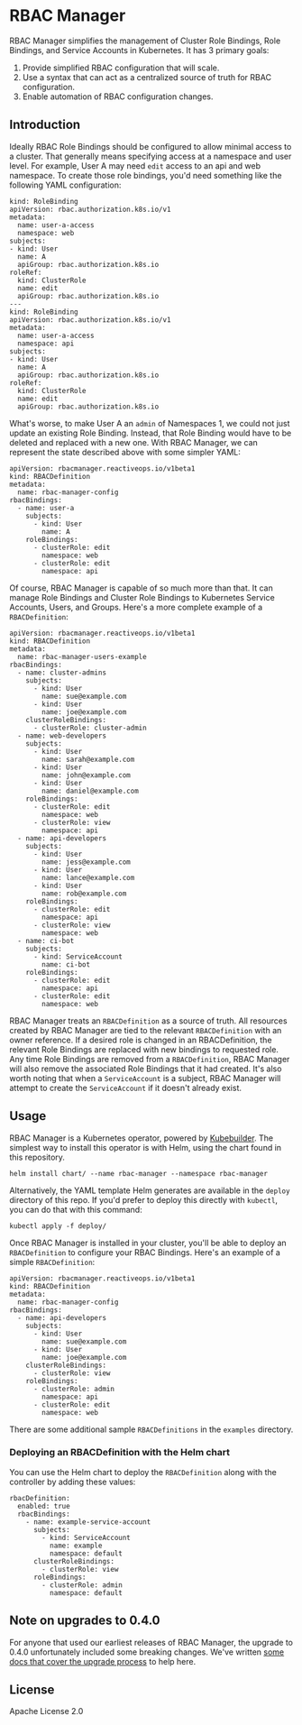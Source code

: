 # RBAC Manager

RBAC Manager simplifies the management of Cluster Role Bindings, Role Bindings, and Service Accounts in Kubernetes. It has 3 primary goals:

1. Provide simplified RBAC configuration that will scale.
2. Use a syntax that can act as a centralized source of truth for RBAC configuration.
3. Enable automation of RBAC configuration changes.

## Introduction

Ideally RBAC Role Bindings should be configured to allow minimal access to a cluster. That generally means specifying access at a namespace and user level. For example, User A may need `edit` access to an api and web namespace. To create those role bindings, you'd need something like the following YAML configuration:

```
kind: RoleBinding
apiVersion: rbac.authorization.k8s.io/v1
metadata:
  name: user-a-access
  namespace: web
subjects:
- kind: User
  name: A
  apiGroup: rbac.authorization.k8s.io
roleRef:
  kind: ClusterRole
  name: edit
  apiGroup: rbac.authorization.k8s.io
---
kind: RoleBinding
apiVersion: rbac.authorization.k8s.io/v1
metadata:
  name: user-a-access
  namespace: api
subjects:
- kind: User
  name: A
  apiGroup: rbac.authorization.k8s.io
roleRef:
  kind: ClusterRole
  name: edit
  apiGroup: rbac.authorization.k8s.io
```

What's worse, to make User A an `admin` of Namespaces 1, we could not just update an existing Role Binding. Instead, that Role Binding would have to be deleted and replaced with a new one. With RBAC Manager, we can represent the state described above with some simpler YAML:

```
apiVersion: rbacmanager.reactiveops.io/v1beta1
kind: RBACDefinition
metadata:
  name: rbac-manager-config
rbacBindings:
  - name: user-a
    subjects:
      - kind: User
        name: A
    roleBindings:
      - clusterRole: edit
        namespace: web
      - clusterRole: edit
        namespace: api
```

Of course, RBAC Manager is capable of so much more than that. It can manage Role Bindings and Cluster Role Bindings to Kubernetes Service Accounts, Users, and Groups. Here's a more complete example of a `RBACDefinition`:

```
apiVersion: rbacmanager.reactiveops.io/v1beta1
kind: RBACDefinition
metadata:
  name: rbac-manager-users-example
rbacBindings:
  - name: cluster-admins
    subjects:
      - kind: User
        name: sue@example.com
      - kind: User
        name: joe@example.com
    clusterRoleBindings:
      - clusterRole: cluster-admin
  - name: web-developers
    subjects:
      - kind: User
        name: sarah@example.com
      - kind: User
        name: john@example.com
      - kind: User
        name: daniel@example.com
    roleBindings:
      - clusterRole: edit
        namespace: web
      - clusterRole: view
        namespace: api
  - name: api-developers
    subjects:
      - kind: User
        name: jess@example.com
      - kind: User
        name: lance@example.com
      - kind: User
        name: rob@example.com
    roleBindings:
      - clusterRole: edit
        namespace: api
      - clusterRole: view
        namespace: web
  - name: ci-bot
    subjects:
      - kind: ServiceAccount
        name: ci-bot
    roleBindings:
      - clusterRole: edit
        namespace: api
      - clusterRole: edit
        namespace: web
```

RBAC Manager treats an `RBACDefinition` as a source of truth. All resources created by RBAC Manager are tied to the relevant `RBACDefinition` with an owner reference. If a desired role is changed in an RBACDefinition, the relevant Role Bindings are replaced with new bindings to requested role. Any time Role Bindings are removed from a `RBACDefinition`, RBAC Manager will also remove the associated Role Bindings that it had created. It's also worth noting that when a `ServiceAccount` is a subject, RBAC Manager will attempt to create the `ServiceAccount` if it doesn't already exist.

## Usage

RBAC Manager is a Kubernetes operator, powered by [Kubebuilder](https://github.com/kubernetes-sigs/kubebuilder). The simplest way to install this operator is with Helm, using the chart found in this repository.

```
helm install chart/ --name rbac-manager --namespace rbac-manager
```

Alternatively, the YAML template Helm generates are available in the `deploy` directory of this repo. If you'd prefer to deploy this directly with `kubectl`, you can do that with this command:

```
kubectl apply -f deploy/
```

Once RBAC Manager is installed in your cluster, you'll be able to deploy an `RBACDefinition` to configure your RBAC Bindings. Here's an example of a simple `RBACDefinition`:

```
apiVersion: rbacmanager.reactiveops.io/v1beta1
kind: RBACDefinition
metadata:
  name: rbac-manager-config
rbacBindings:
  - name: api-developers
    subjects:
      - kind: User
        name: sue@example.com
      - kind: User
        name: joe@example.com
    clusterRoleBindings:
      - clusterRole: view
    roleBindings:
      - clusterRole: admin
        namespace: api
      - clusterRole: edit
        namespace: web
```

There are some additional sample `RBACDefinitions` in the `examples` directory.

### Deploying an RBACDefinition with the Helm chart

You can use the Helm chart to deploy the `RBACDefinition` along with the controller by adding these values:

```
rbacDefinition:
  enabled: true
  rbacBindings:
    - name: example-service-account
      subjects:
        - kind: ServiceAccount
          name: example
          namespace: default
      clusterRoleBindings:
        - clusterRole: view
      roleBindings:
        - clusterRole: admin
          namespace: default
```

## Note on upgrades to 0.4.0

For anyone that used our earliest releases of RBAC Manager, the upgrade to 0.4.0 unfortunately included some breaking changes. We've written [some docs that cover the upgrade process](docs/upgrades.md) to help here.

## License
Apache License 2.0
